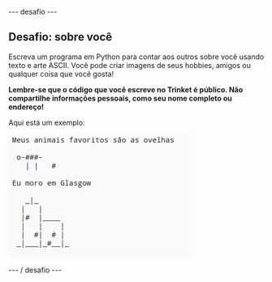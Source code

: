 \--- desafio \---

## Desafio: sobre você

Escreva um programa em Python para contar aos outros sobre você usando texto e arte ASCII. Você pode criar imagens de seus hobbies, amigos ou qualquer coisa que você gosta!

**Lembre-se que o código que você escreve no Trinket é público. Não compartilhe informações pessoais, como seu nome completo ou endereço!**

Aqui está um exemplo:

![screenshot](images/me-about.png)

\--- / desafio \---